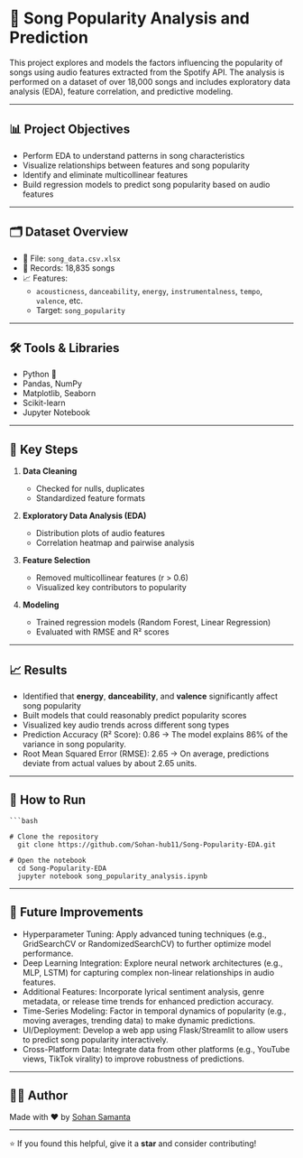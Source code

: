 # 🎵 Song Popularity Analysis and Prediction

This project explores and models the factors influencing the popularity of songs using audio features extracted from the Spotify API. The analysis is performed on a dataset of over 18,000 songs and includes exploratory data analysis (EDA), feature correlation, and predictive modeling.

---

## 📊 Project Objectives

- Perform EDA to understand patterns in song characteristics
- Visualize relationships between features and song popularity
- Identify and eliminate multicollinear features
- Build regression models to predict song popularity based on audio features

---

## 🗂 Dataset Overview

- 📄 File: `song_data.csv.xlsx`  
- 🔢 Records: 18,835 songs  
- 📈 Features:
  - `acousticness`, `danceability`, `energy`, `instrumentalness`, `tempo`, `valence`, etc.
  - Target: `song_popularity`

---

## 🛠 Tools & Libraries

- Python 🐍
- Pandas, NumPy
- Matplotlib, Seaborn
- Scikit-learn
- Jupyter Notebook

---

## 📌 Key Steps

1. **Data Cleaning**  
   - Checked for nulls, duplicates  
   - Standardized feature formats

2. **Exploratory Data Analysis (EDA)**  
   - Distribution plots of audio features  
   - Correlation heatmap and pairwise analysis

3. **Feature Selection**  
   - Removed multicollinear features (r > 0.6)  
   - Visualized key contributors to popularity

4. **Modeling**  
   - Trained regression models (Random Forest, Linear Regression)  
   - Evaluated with RMSE and R² scores

---

## 📈 Results

- Identified that **energy**, **danceability**, and **valence** significantly affect song popularity
- Built models that could reasonably predict popularity scores
- Visualized key audio trends across different song types
- Prediction Accuracy (R² Score): 0.86 → The model explains 86% of the variance in song popularity.
- Root Mean Squared Error (RMSE): 2.65 → On average, predictions deviate from actual values by about 2.65 units.

---

## 📎 How to Run

    ```bash

    # Clone the repository
      git clone https://github.com/Sohan-hub11/Song-Popularity-EDA.git

    # Open the notebook
      cd Song-Popularity-EDA
      jupyter notebook song_popularity_analysis.ipynb

---

## 🚀 Future Improvements
- Hyperparameter Tuning: Apply advanced tuning techniques (e.g., GridSearchCV or RandomizedSearchCV) to further optimize model performance.
- Deep Learning Integration: Explore neural network architectures (e.g., MLP, LSTM) for capturing complex non-linear relationships in audio features.
- Additional Features: Incorporate lyrical sentiment analysis, genre metadata, or release time trends for enhanced prediction accuracy.
- Time-Series Modeling: Factor in temporal dynamics of popularity (e.g., moving averages, trending data) to make dynamic predictions.
- UI/Deployment: Develop a web app using Flask/Streamlit to allow users to predict song popularity interactively.
- Cross-Platform Data: Integrate data from other platforms (e.g., YouTube views, TikTok virality) to improve robustness of predictions.

---

## 👨‍💻 Author

Made with ❤️ by [Sohan Samanta](https://github.com/Sohan-hub11)

---

⭐ If you found this helpful, give it a **star** and consider contributing!

